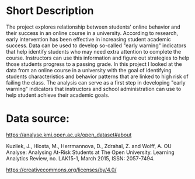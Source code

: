 
# Short Description

The project explores relationship between students' online behavior and their success in an online course in a university.
According to research, early intervention has been effective in increasing student academic success. Data can be used to develop so-called "early warning" indicators that help identify students who may need extra attention to complete the course.  Instructors can use this information and figure out strategies to help those students progress to a passing grade.
In this project I looked at the data from an online course in a university with the goal of identifying students characteristics and behavior patterns that are linked to high risk of failing the class. The analysis can serve as a first step in developing "early warning" indicators that instructors and school administration can use to help student achieve their academic goals.


# Data source:

https://analyse.kmi.open.ac.uk/open_dataset#about

Kuzilek, J., Hlosta, M., Herrmannova, D., Zdrahal, Z. and Wolff, A. OU Analyse: Analysing At-Risk Students at The Open University. Learning Analytics Review, no. LAK15-1, March 2015, ISSN: 2057-7494.

https://creativecommons.org/licenses/by/4.0/
